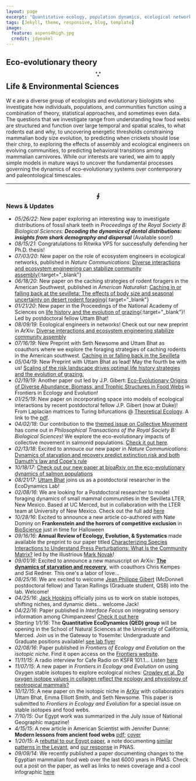 ```yaml
---
layout: page
excerpt: "Quantitative ecology, population dynamics, ecological networks"
tags: [Jekyll, theme, responsive, blog, template]
image:
  feature: aspens4high.jpg
  credit: jdyeakel
---
```


<!-- <span style="font-size:1em;">School of Natural Sciences @ UC-Merced</span> --> 

## Eco-evolutionary theory $$\because$$ Life & Environmental Sciences 

<p>
  <span class="firstcharacter">W</span>
  e are a diverse group of ecologists and evolutionary biologists who investigate how individuals, populations, and communities function using a combination of theory, statistical approaches, and sometimes even data. The questions that we investigate range from understanding how food webs are structured and function over large temporal and spatial scales, to what rodents eat and why, to uncovering energetic thresholds constraining mammalian body size evolution, to predicting when crickets should lose their chirp, to exploring the effects of assembly and ecological engineers on evolving communities, to predicting behavioral transitions among mammalian carnivores. While our interests are varied, we aim to apply simple models in mature ways to uncover the fundamental processes governing the dynamics of eco-evolutionary systems over contemporary and paleontological timescales.  
</p>

---

### $$\oint$$ News & Updates   
* *05/26/22*: New paper exploring an interesting way to investigate distributions of fossil shark teeth in *Proceedings of the Royal Society B: Biological Sciences:* ***Decoding the dynamics of dental distributions: insights from shark demography and dispersal*** (Available soon!)    
* *08/15/21*: Congratulations to Ritwika VPS for successfully defending her Ph.D. thesis!  
* *07/03/20*: New paper on the role of ecosystem engineers in ecological networks, published in *Nature Communications*: [Diverse interactions and ecosystem engineering can stabilize community assembly](https://www.nature.com/articles/s41467-020-17164-x){:target="_blank"}  
* *06/18/20*: New paper on the caching strategies of rodent foragers in the American Southwest, published in *American Naturalist*: [Caching in or falling back at the sevilleta: The effects of body size and seasonal uncertainty on desert rodent foraging](https://www.journals.uchicago.edu/doi/10.1086/709019){:target="_blank"}  
* *01/21/20*: New paper in the Proceedings of the National Academy of Sciences on [life history and the evolution of grazing](https://www.pnas.org/content/early/2019/12/16/1907998117){:target="_blank"}! Led by postdoctoral fellow Uttam Bhat!  
* *08/09/19*: Ecological engineers in networks! Check out our new preprint in ArXiv: [Diverse interactions and ecosystem engineering stabilize community assembly](https://arxiv.org/abs/1908.02371)  
* *07/16/19*: New Preprint with Seth Newsome and Uttam Bhat as coauthors where we explore the foraging strategies of caching rodents in the American southwest. [Caching in or falling back in the Sevilleta](https://arxiv.org/abs/1907.06305)  
* *05/04/19*: New Preprint with Uttam Bhat as lead! May the fourth be with us! [Scaling of the risk landscape drives optimal life history strategies and the evolution of grazing.](https://arxiv.org/abs/1905.01540)  
* *02/19/19*: Another paper out led by J.P. Gibert: [Eco-Evolutionary Origins of Diverse Abundance, Biomass, and Trophic Structures in Food Webs](https://doi.org/10.3389/fevo.2019.00015) in Frontiers in Ecology and Evolution!  
* *01/25/19*: New paper on incorporating space into models of ecological interactions by recent postdoctoral fellow J.P. Gibert (now at Duke)! From Laplacian matrices to Turing bifurcations @ [Theoretical Ecology](https://link.springer.com/article/10.1007/s12080-018-0403-2). A link to the [pdf](http://jdyeakel.github.io/publications/Gibert_Theor._Ecol._2019.pdf).  
* *04/02/18*: Our contribution to the [themed issue on Collective Movement](http://rstb.royalsocietypublishing.org/content/373/1746) has come out in *Philosophical Transactions of the Royal Society B: Biological Sciences*! We explore the eco-evolutionary impacts of collective movement in salmonid populations. [Check it out here](http://rstb.royalsocietypublishing.org/content/373/1746/20170018).  
* *02/13/18*: Excited to annouce our new paper in *Nature Communications*: [Dynamics of starvation and recovery predict extinction risk and both Damuth's law and Cope's rule](https://www.nature.com/articles/s41467-018-02822-y)  
* *10/18/17*: [Check out our new paper at bioaRxiv on the eco-evolutionary dynamics of salmon populations](https://www.biorxiv.org/content/early/2017/09/22/192807)  
* *08/21/17*: [Uttam Bhat](https://scholar.google.com/citations?user=8AVQ7NgAAAAJ&hl=en) joins us as a postdoctoral researcher in the EcoDynamics Lab!  
* *02/08/16*: We are looking for a Postdoctoral researcher to model foraging dynamics of small mammal communities in the Sevilleta LTER, New Mexico. Based at UC Merced, but in collaboration with the LTER team at University of New Mexico. Check out the full add [here](http://jdyeakel.github.io/Yeakel_postdoc.pdf)  
* *10/28/16*: Excited to announce a new article co-authored with Nate Dominy on **Frankenstein and the horrors of competitive exclusion** in [BioScience](https://academic.oup.com/bioscience/article/67/2/107/2327311/Frankenstein-and-the-Horrors-of-Competitive) just in time for Halloween  
* *09/16/16*: **Annual Review of Ecology, Evolution, & Systematics** made available the preprint to our paper titled [Characterizing Species Interactions to Understand Press Perturbations: What Is the Community Matrix?](http://www.annualreviews.org/doi/abs/10.1146/annurev-ecolsys-032416-010215) led by the illustrious [Mark Novak](http://people.oregonstate.edu/~novakm/)!  
* *09/01/16*: Excited to announce a new manuscript on ArXiv: [**The dynamics of starvation and recovery**](http://arxiv.org/abs/1608.08995), with coauthors Chris Kempes and Sid Redner. This one's a labor of love...  
* *08/25/16*: We are excited to welcome [Jean Philippe Gibert](http://jeanpgibert.weebly.com) (McDonnell postdoctoral fellow) and Taran Rallings (Graduate student, QSB) into the lab. Welcome!  
* *04/25/16*: [Jack Hopkins](http://jackhopkinswildlife.com) officially joins us to work on stable isotopes, shifting niches, and dynamic diets... welcome Jack!  
* *04/22/16*: Paper published in *Interface Focus* on integrating sensory information among Chimpanzees! [Check it out here](http://rsfs.royalsocietypublishing.org/content/6/3/20160001)  
* *Starting 1/1/16*: The **Quantitative EcoDynamics (QED) group** will be opening in the School of Natural Sciences at the University of California, Merced. Join us in the Gateway to Yosemite: Undergraduate and Graduate positions available! [see lab flyer](http://jdyeakel.github.io/pdfs/YeakelLabFlyer.pdf)  
* *02/08/16*: Paper published in *Frontiers of Ecology and Evolution* on the *isotopic niche*. Find it open access on the [Frontiers website](http://journal.frontiersin.org/article/10.3389/fevo.2016.00001/full).   
* *11/11/15*: A radio interview for Cafe Radio on KSFR 101.1... Listen [here](http://jdyeakel.github.io/media/Yeakel_RadioCafe.mp3)  
* *11/07/15*: A new paper in *Frontiers in Ecology and Evolution* on using Oxygen stable isotopes to explore ecological niches: [Crowley et al. Do oxygen isotope values in collagen reflect the ecology and physiology of neotropical mammals?](http://journal.frontiersin.org/article/10.3389/fevo.2015.00127/abstract)   
* *10/12/15*: A new paper on the isotopic niche in [ArXiv](http://arxiv.org/abs/1510.00767) with collaborators Uttam Bhat, Emma Elliott Smith, and Seth Newsome. This paper is submitted to *Frontiers in Ecology and Evolution* for a special issue on stable isotopes and food webs.
* *7/10/15*: Our Egypt work was summarized in the July issue of National Geographic magazine!  
* *4/15/15*: A new article in American Scientist with Jennifer Dunne: **Modern lessons from ancient food webs** [pdf](http://jdyeakel.github.io/pdfs/2015-05Yeakel.pdf); [cover](http://www.americanscientist.org/Libraries/images/20154614224311023-2015-05Cover.jpg)  
* *1/20/15*: A [rebuttal to our Egypt paper](http://www.pnas.org/content/112/3/E239.extract.html?etoc), a note documenting [similar patterns in the Levant](http://www.pnas.org/content/112/3/E238.extract.html?etoc), and [our response](http://www.pnas.org/content/112/3/E240.extract.html?etoc) in PNAS.  
* *09/09/14*: We recently published a paper documenting changes to the Egyptian mammalian food web over the last 6000 years in PNAS. Check out a post on the paper, as well as links to news coverage and a cool infographic [here](/posts/collapse-of-an-ancient-egyptian-food-web-in-pnas)  

<!---
<span style="font-size:2em;">Greetings</span> my name is Justin Yeakel and I am currently an Omidyar postdoctoral fellow at the [Santa Fe Institute](http://www.santafe.edu) in Santa Fe, New Mexico.
My wife and I moved to Santa Fe during the summer of 2014 after having spent two years as a postdoctoral fellow at Simon Fraser University with [Dr. Jon Moore](http://moorelab.wix.com/moorelab) studying the impact of watershed structure on the population dynamics of freshwater animals.
At the Santa Fe Institute, I am exploring how different spatial structures impact consumer-resource relationships, and how these constraints trickle-up to impact the structure of biological communities.
In addition, I am currently building theoretical models of niche evolution, as well as developing methods to inform models of niche use from stable isotopic data.
These different approachs are meant to inform our understanding of the underlying constraints driving resource-use at the individual, species, and community levels.
-->
